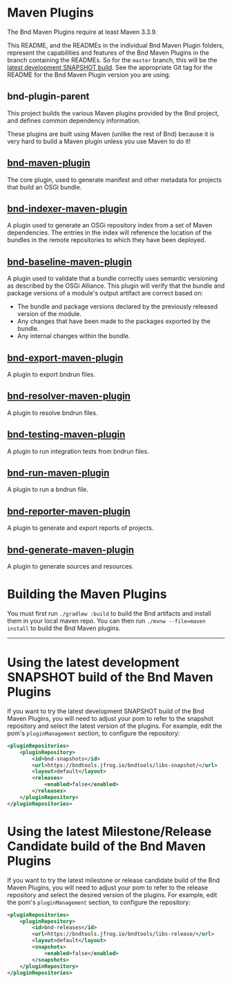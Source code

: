 # Maven Plugins

The Bnd Maven Plugins require at least Maven 3.3.9.

This README, and the READMEs in the individual Bnd Maven Plugin folders,
represent the capabilities and features of the Bnd Maven Plugins in
the branch containing the READMEs. So for the `master` branch, this will be
the [latest development SNAPSHOT build](#using-the-latest-development-snapshot-build-of-the-bnd-maven-plugins).
See the appropriate Git tag for the README for the
Bnd Maven Plugin version you are using.

## bnd-plugin-parent

This project builds the various Maven plugins provided by the Bnd project,
and defines common dependency information.

These plugins are built using Maven (unlike the rest of Bnd) because it is
very hard to build a Maven plugin unless you use Maven to do it!

## [bnd-maven-plugin][1]

The core plugin, used to generate manifest and other metadata for
projects that build an OSGi bundle.

## [bnd-indexer-maven-plugin][2]

A plugin used to generate an OSGi repository index from a set of Maven
dependencies. The entries in the index will reference the location of
the bundles in the remote repositories to which they have been deployed.

## [bnd-baseline-maven-plugin][3]

A plugin used to validate that a bundle correctly uses semantic versioning
as described by the OSGi Alliance. This plugin will verify that the bundle
and package versions of a module's output artifact are correct based on:

* The bundle and package versions declared by the previously released
version of the module.
* Any changes that have been made to the packages exported by the bundle.
* Any internal changes within the bundle.

## [bnd-export-maven-plugin][4]

A plugin to export bndrun files.

## [bnd-resolver-maven-plugin][7]

A plugin to resolve bndrun files.

## [bnd-testing-maven-plugin][8]

A plugin to run integration tests from bndrun files.

## [bnd-run-maven-plugin][9]

A plugin to run a bndrun file.

## [bnd-reporter-maven-plugin][10]

A plugin to generate and export reports of projects.

## [bnd-generate-maven-plugin][11]

A plugin to generate sources and resources.

# Building the Maven Plugins

You must first run `./gradlew :build` to build the Bnd artifacts and install them in your local maven repo.
You can then run `./mvnw --file=maven install` to build the Bnd Maven plugins.

---

# Using the latest development SNAPSHOT build of the Bnd Maven Plugins

If you want to try the latest development SNAPSHOT build of the
Bnd Maven Plugins, you will need to adjust your pom to refer to the snapshot
repository and select the latest version of the plugins. For example, edit the
pom's `pluginManagement` section, to configure the repository:

```xml
<pluginRepositories>
	<pluginRepository>
		<id>bnd-snapshots</id>
		<url>https://bndtools.jfrog.io/bndtools/libs-snapshot/</url>
		<layout>default</layout>
		<releases>
			<enabled>false</enabled>
		</releases>
	</pluginRepository>
</pluginRepositories>
```
# Using the latest Milestone/Release Candidate build of the Bnd Maven Plugins

If you want to try the latest milestone or release candidate build of the
Bnd Maven Plugins, you will need to adjust your pom to refer to the release
repository and select the desired version of the plugins. For example, edit the
pom's `pluginManagement` section, to configure the repository:

```xml
<pluginRepositories>
	<pluginRepository>
		<id>bnd-releases</id>
		<url>https://bndtools.jfrog.io/bndtools/libs-release/</url>
		<layout>default</layout>
		<snapshots>
			<enabled>false</enabled>
		</snapshots>
	</pluginRepository>
</pluginRepositories>
```

[1]: bnd-maven-plugin/README.md
[2]: bnd-indexer-maven-plugin/README.md
[3]: bnd-baseline-maven-plugin/README.md
[4]: bnd-export-maven-plugin/README.md
[7]: bnd-resolver-maven-plugin/README.md
[8]: bnd-testing-maven-plugin/README.md
[9]: bnd-run-maven-plugin/README.md
[10]: bnd-reporter-maven-plugin/README.md
[11]: bnd-generate-maven-plugin/README.md
